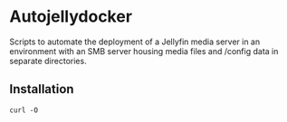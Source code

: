 # Autojellydocker

Scripts to automate the deployment of a Jellyfin media server in an environment with an SMB server housing media files and /config data in separate directories. 

## Installation

```
curl -O 
```
